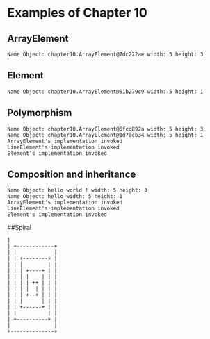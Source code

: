 Examples of Chapter 10
==========

## ArrayElement
```
Name Object: chapter10.ArrayElement@7dc222ae width: 5 height: 3
```

## Element
```
Name Object: chapter10.ArrayElement@51b279c9 width: 5 height: 1

```

## Polymorphism
```
Name Object: chapter10.ArrayElement@5fcd892a width: 5 height: 3
Name Object: chapter10.ArrayElement@1d7acb34 width: 5 height: 1
ArrayElement's implementation invoked
LineElement's implementation invoked
Element's implementation invoked
```

## Composition and inheritance
```
Name Object: hello world ! width: 5 height: 3
Name Object: hello width: 5 height: 1
ArrayElement's implementation invoked
LineElement's implementation invoked
Element's implementation invoked
```

##Spiral
```
|                
| +------------+ 
| |            | 
| | +--------+ | 
| | |        | | 
| | | +----+ | | 
| | | |    | | | 
| | | | ++ | | | 
| | | |  | | | | 
| | | +--+ | | | 
| | |      | | | 
| | +------+ | | 
| |          | | 
| +----------+ | 
|              | 
+--------------+ 
```

